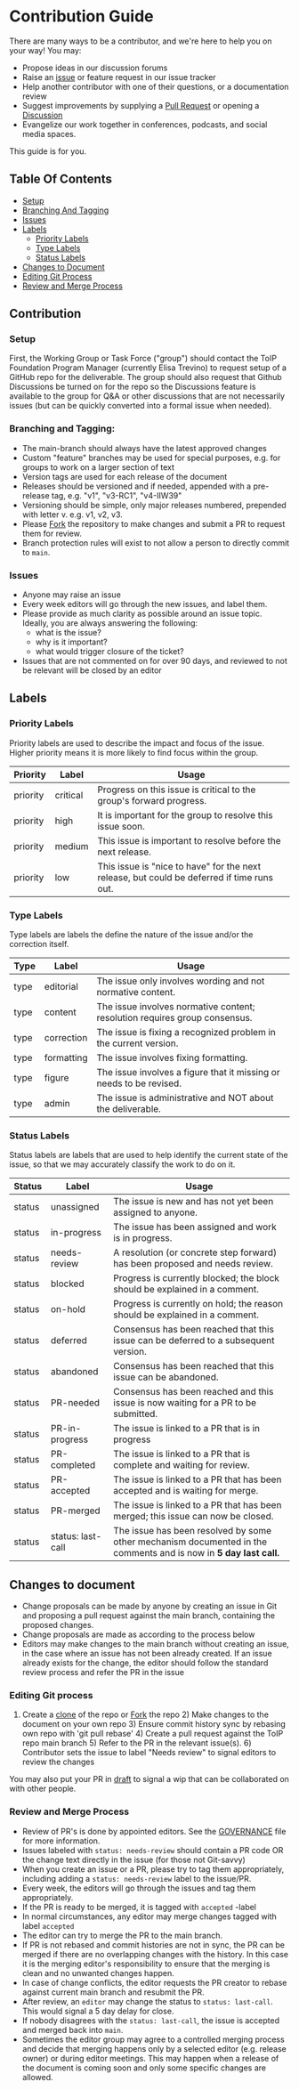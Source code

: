 # Contribution Guide

There are many ways to be a contributor, and we're here to help you on your way!
You may:

* Propose ideas in our discussion forums
* Raise an [issue](https://github.com/trustoverip/TechArch/issues) or feature
  request in our issue tracker
* Help another contributor with one of their questions, or a documentation
  review
* Suggest improvements by supplying a [Pull
  Request](https://github.com/trustoverip/TechArch/pulls) or opening a
  [Discussion](https://github.com/trustoverip/TechArch/discussions)
* Evangelize our work together in conferences, podcasts, and social media
  spaces.

This guide is for you.

## Table Of Contents

* [Setup](#setup)
* [Branching And Tagging](#branching-and-tagging)
* [Issues](#issues)
* [Labels](#labels)
  * [Priority Labels](#priority-labels)
  * [Type Labels](#type-labels)
  * [Status Labels](#status-labels)
* [Changes to Document](#changes-to-document)
* [Editing Git Process](#editing-git-process)
* [Review and Merge Process](#review-and-merge-process)

## Contribution

### Setup

First, the Working Group or Task Force ("group") should contact the ToIP
Foundation Program Manager (currently Elisa Trevino) to request setup of a
GitHub repo for the deliverable. The group should also request that Github
Discussions be turned on for the repo so the Discussions feature is available to
the group for Q&A or other discussions that are not necessarily issues (but can
be quickly converted into a formal issue when needed).


### Branching and Tagging:

- The main-branch should always have the latest approved changes
- Custom "feature" branches may be used for special purposes, e.g. for groups to
  work on a larger section of text
- Version tags are used for each release of the document
- Releases should be versioned and if needed, appended with a pre-release tag,
  e.g. "v1", "v3-RC1", "v4-IIW39"
- Versioning should be simple, only major releases numbered, prepended with
  letter v. e.g. v1, v2, v3.
- Please
  [Fork](https://docs.github.com/en/pull-requests/collaborating-with-pull-requests/working-with-forks/about-forks)
  the repository to make changes and submit a PR to request them for review.
- Branch protection rules will exist to not allow a person to directly commit to
  `main`.

### Issues

- Anyone may raise an issue
- Every week editors will go through the new issues, and label them.
- Please provide as much clarity as possible around an issue topic. Ideally, you
are always answering the following:
   * what is the issue?
   * why is it important?
   * what would trigger closure of the ticket?
- Issues that are not commented on for over 90 days, and reviewed to not be
  relevant will be closed by an editor

## Labels

### Priority Labels

Priority labels are used to describe the impact and focus of the issue. Higher
priority means it is more likely to find focus within the group.

| Priority | Label | Usage |
|----------|----------|--------------------------------------------------------------------------------------------|
| priority | critical | Progress on this issue is critical to the group's forward progress. |
| priority | high | It is important for the group to resolve this issue soon. |
| priority | medium | This issue is important to resolve before the next release. |
| priority | low | This issue is "nice to have" for the next release, but could be deferred if time runs out. |

### Type Labels 

Type labels are labels the define the nature of the issue and/or the correction
itself.

| Type | Label | Usage |
|------|------------|----------------------------------------------------------------------------|
| type | editorial | The issue only involves wording and not normative content. |
| type | content | The issue involves normative content; resolution requires group consensus. |
| type | correction | The issue is fixing a recognized problem in the current version. |
| type | formatting | The issue involves fixing formatting. |
| type | figure | The issue involves a figure that it missing or needs to be revised. |
| type | admin | The issue is administrative and NOT about the deliverable. |

### Status Labels 

Status labels are labels that are used to help identify the current state of the
issue, so that we may accurately classify the work to do on it.

| Status | Label | Usage |
|--------|-------------------|-------------------------------------------------------------------------------------------------------------------|
| status | unassigned | The issue is new and has not yet been assigned to anyone. |
| status | in-progress | The issue has been assigned and work is in progress. |
| status | needs-review | A resolution (or concrete step forward) has been proposed and needs review. |
| status | blocked | Progress is currently blocked; the block should be explained in a comment. |
| status | on-hold | Progress is currently on hold; the reason should be explained in a comment. |
| status | deferred | Consensus has been reached that this issue can be deferred to a subsequent version. |
| status | abandoned | Consensus has been reached that this issue can be abandoned. |
| status | PR-needed | Consensus has been reached and this issue is now waiting for a PR to be submitted. |
| status | PR-in-progress | The issue is linked to a PR that is in progress |
| status | PR-completed | The issue is linked to a PR that is complete and waiting for review. |
| status | PR-accepted | The issue is linked to a PR that has been accepted and is waiting for merge. |
| status | PR-merged | The issue is linked to a PR that has been merged; this issue can now be closed. |
| status | status: last-call | The issue has been resolved by some other mechanism documented in the comments and is now in **5 day last call.** |

## Changes to document

- Change proposals can be made by anyone by creating an issue in Git and
  proposing a pull request against the main branch, containing the proposed
  changes.
- Change proposals are made as according to the process below
- Editors may make changes to the main branch without creating an issue, in the
  case where an issue has not been already created. If an issue already exists
  for the change, the editor should follow the standard review process and refer
  the PR in the issue

### Editing Git process
1) Create a
 [clone](https://git-scm.com/book/en/v2/Git-Basics-Getting-a-Git-Repository) of
 the repo or
 [Fork](https://docs.github.com/en/pull-requests/collaborating-with-pull-requests/working-with-forks/about-forks)
 the repo 2) Make changes to the document on your own repo 3) Ensure commit
 history sync by rebasing own repo with 'git pull rebase' 4) Create a pull
 request against the ToIP repo main branch 5) Refer to the PR in the relevant
 issue(s). 6) Contributor sets the issue to label "Needs review" to signal
 editors to review the changes

You may also put your PR in
[draft](https://github.blog/2019-02-14-introducing-draft-pull-requests/) to
signal a wip that can be collaborated on with other people.

### Review and Merge Process

- Review of PR's is done by appointed editors. See the
  [GOVERNANCE](GOVERNANCE.md) file for more information.
- Issues labeled with `status: needs-review` should contain a PR code OR the
  change text directly in the issue (for those not Git-savvy)
- When you create an issue or a PR, please try to tag them appropriately,
  including adding a `status: needs-review` label to the issue/PR.
- Every week, the editors will go through the issues and tag them appropriately.
- If the PR is ready to be merged, it is tagged with `accepted` -label
- In normal circumstances, any editor may merge changes tagged with label
  `accepted`
- The editor can try to merge the PR to the main branch.
- If PR is not rebased and commit histories are not in sync, the PR can be
  merged if there are no overlapping changes with the history. In this case it
  is the merging editor's responsibility to ensure that the merging is clean and
  no unwanted changes happen.
- In case of change conflicts, the editor requests the PR creator to rebase
  against current main branch and resubmit the PR.
- After review, an `editor` may change the status to `status: last-call`. This
  would signal a 5 day delay for close.
- If nobody disagrees with the `status: last-call`, the issue is accepted and
  merged back into `main`.
- Sometimes the editor group may agree to a controlled merging process and
  decide that merging happens only by a selected editor (e.g. release owner) or
  during editor meetings. This may happen when a release of the document is
  coming soon and only some specific changes are allowed.
